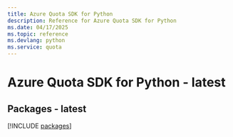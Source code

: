 ```yaml
---
title: Azure Quota SDK for Python
description: Reference for Azure Quota SDK for Python
ms.date: 04/17/2025
ms.topic: reference
ms.devlang: python
ms.service: quota
---
```

# Azure Quota SDK for Python - latest
## Packages - latest
[!INCLUDE [packages](quota-index.md)]